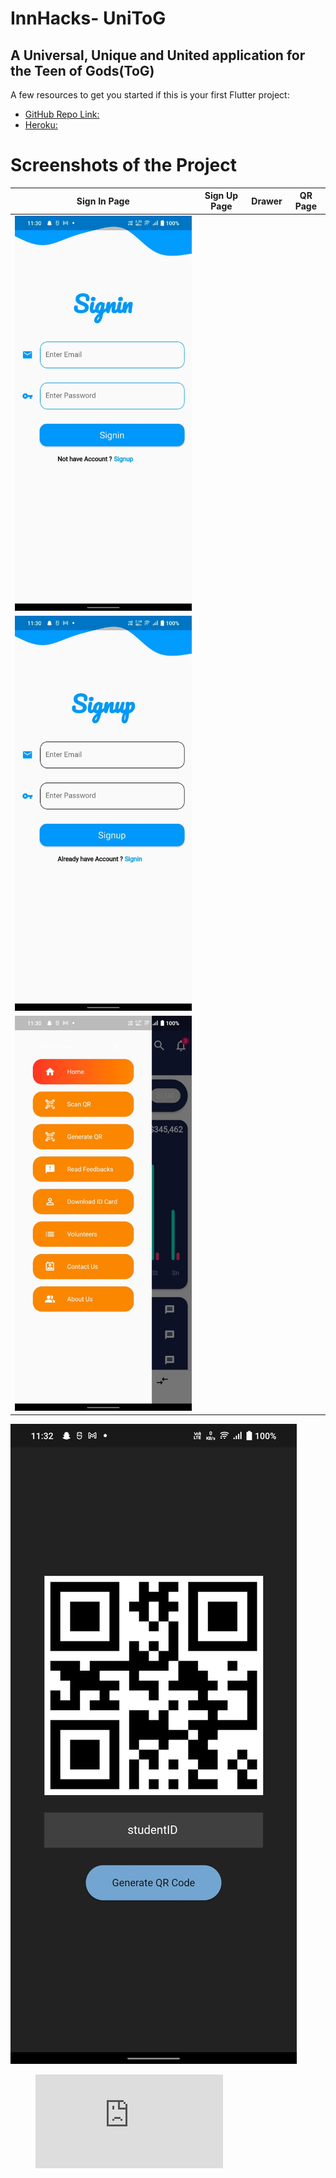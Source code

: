# InnHacks- UniToG


## A Universal, Unique and United application for the Teen of Gods(ToG)


A few resources to get you started if this is your first Flutter project:

- [GitHub Repo Link:](https://github.com/karan-17/InnHacker)
- [Heroku: ](https://tog-admin.herokuapp.com/)

# Screenshots of the Project

Sign In Page            |  Sign Up Page                   | Drawer               | QR Page
:-------------------------:|:-------------------------:|:-------------------------:|:-------------------------:|
![signin](https://github.com/karan-17/InnHackers/blob/9c6e7e0391695702d2cfbdec76e3508127c3431a/assets/signin.jpeg) | 
![signup](https://github.com/karan-17/InnHackers/blob/9c6e7e0391695702d2cfbdec76e3508127c3431a/assets/signup.jpeg) | 
![drawer](https://github.com/karan-17/InnHackers/blob/9c6e7e0391695702d2cfbdec76e3508127c3431a/assets/drawer.jpeg) | 
![qrgenerator](https://github.com/karan-17/InnHackers/blob/9c6e7e0391695702d2cfbdec76e3508127c3431a/assets/qrgenerate.jpeg)

<figure class="video_container">
  <iframe src="https://drive.google.com/file/d/1UdtlUEjKbhLGS4Qjv5VTb2tcR19zX9Gd/view?usp=sharing" frameborder="0" allowfullscreen="true"> </iframe>
</figure>
